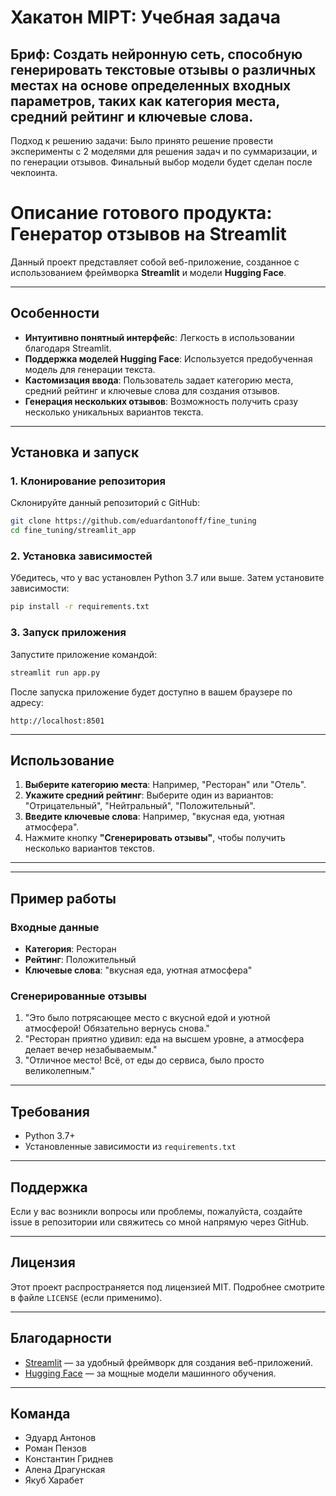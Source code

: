 # Хакатон MIPT: Учебная задача


## Бриф: Создать нейронную сеть, способную генерировать текстовые отзывы о различных местах на основе определенных входных параметров, таких как категория места, средний рейтинг и ключевые слова.

Подход к решению задачи: Было принято решение провести эксперименты с 2 моделями для решения задач и по суммаризации, и по генерации отзывов. Финальный выбор модели будет сделан после чекпоинта.

# Описание готового продукта: Генератор отзывов на Streamlit

Данный проект представляет собой веб-приложение, созданное с использованием фреймворка **Streamlit** и модели **Hugging Face**. 

---

## Особенности
- **Интуитивно понятный интерфейс**: Легкость в использовании благодаря Streamlit.
- **Поддержка моделей Hugging Face**: Используется предобученная модель для генерации текста.
- **Кастомизация ввода**: Пользователь задает категорию места, средний рейтинг и ключевые слова для создания отзывов.
- **Генерация нескольких отзывов**: Возможность получить сразу несколько уникальных вариантов текста.

---

## Установка и запуск

### 1. Клонирование репозитория
Склонируйте данный репозиторий с GitHub:

```bash
git clone https://github.com/eduardantonoff/fine_tuning
cd fine_tuning/streamlit_app
```

### 2. Установка зависимостей
Убедитесь, что у вас установлен Python 3.7 или выше. Затем установите зависимости:

```bash
pip install -r requirements.txt
```

### 3. Запуск приложения
Запустите приложение командой:

```bash
streamlit run app.py
```

После запуска приложение будет доступно в вашем браузере по адресу:

```
http://localhost:8501
```

---

## Использование

1. **Выберите категорию места**: Например, "Ресторан" или "Отель".
2. **Укажите средний рейтинг**: Выберите один из вариантов: "Отрицательный", "Нейтральный", "Положительный".
3. **Введите ключевые слова**: Например, "вкусная еда, уютная атмосфера".
4. Нажмите кнопку **"Сгенерировать отзывы"**, чтобы получить несколько вариантов текстов.

---


---

## Пример работы
### Входные данные
- **Категория**: Ресторан
- **Рейтинг**: Положительный
- **Ключевые слова**: "вкусная еда, уютная атмосфера"

### Сгенерированные отзывы
1. "Это было потрясающее место с вкусной едой и уютной атмосферой! Обязательно вернусь снова."
2. "Ресторан приятно удивил: еда на высшем уровне, а атмосфера делает вечер незабываемым."
3. "Отличное место! Всё, от еды до сервиса, было просто великолепным."

---

## Требования
- Python 3.7+
- Установленные зависимости из `requirements.txt`

---

## Поддержка
Если у вас возникли вопросы или проблемы, пожалуйста, создайте issue в репозитории или свяжитесь со мной напрямую через GitHub.

---

## Лицензия
Этот проект распространяется под лицензией MIT. Подробнее смотрите в файле `LICENSE` (если применимо).

---

## Благодарности
- [Streamlit](https://streamlit.io) — за удобный фреймворк для создания веб-приложений.
- [Hugging Face](https://huggingface.co) — за мощные модели машинного обучения.

---
## Команда
- Эдуард Антонов 
- Роман Пензов
- Константин Гриднев
- Алена Драгунская
- Якуб Харабет



